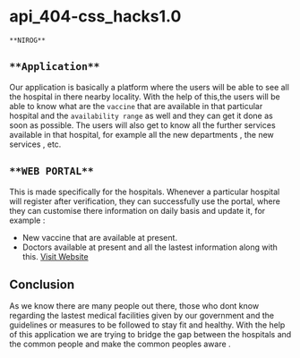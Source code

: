 # api_404-css_hacks1.0
`**NIROG**`

## `**Application**` 
Our application is basically a platform where the users will be able to see all the hospital in there nearby locality.
With the help of this,the users will be able to know what are the `vaccine` that are available in that particular hospital and the `availability range` as well and
they  can get it done as soon as possible.
The users will also get to know all the further services available in that hospital, for example all the new departments , the new services , etc.

## `**WEB PORTAL**`
This is made specifically for the hospitals.
Whenever a particular hospital will register after verification, they can successfully use the portal, where they can customise there information on daily basis and 
update it, for
example :
- New vaccine that are available at present.
- Doctors available at present and all the lastest information along with this.
[Visit Website](http://nirog.herokuapp.com/ "Nirog")

## Conclusion
As we know there are many people out there, those who dont know regarding the lastest medical facilities given by our government and the guidelines or measures to be 
followed to stay fit and healthy. With the help of this application we are trying to bridge the gap between the hospitals and the common people and make the common 
peoples aware .




